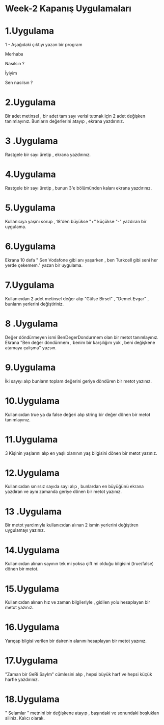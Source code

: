 #      Week-2 Kapanış Uygulamaları
# 1.Uygulama
1 - Aşağıdaki çıktıyı yazan bir program

Merhaba 

Nasılsın ?

İyiyim

Sen nasılsın ?

# 2.Uygulama

Bir adet metinsel , bir adet tam sayı verisi tutmak için 2 adet değişken tanımlayınız. Bunların değerlerini atayıp , ekrana yazdırınız.

# 3 .Uygulama
Rastgele bir sayı üretip , ekrana yazdırınız.

# 4.Uygulama
Rastgele bir sayı üretip , bunun 3'e bölümünden kalanı ekrana yazdırınız.

# 5.Uygulama
Kullanıcıya yaşını sorup , 18'den büyükse "+" küçükse "-" yazdıran bir uygulama.

# 6.Uygulama
Ekrana 10 defa " Sen Vodafone gibi anı yaşarken , ben Turkcell gibi seni her yerde çekemem." yazan bir uygulama.

# 7.Uygulama
 Kullanıcıdan 2 adet metinsel değer alıp "Gülse Birsel" , "Demet Evgar" , bunların yerlerini değiştiriniz.

# 8 .Uygulama
 Değer döndürmeyen ismi BenDegerDondurmem olan bir metot tanımlayınız. Ekrana "Ben değer döndürmem , benim bir karşılığım yok , beni değişkene atamaya çalışma" yazsın.

# 9.Uygulama
 İki sayıyı alıp bunların toplam değerini geriye döndüren bir metot yazınız.
 
# 10.Uygulama
 Kullanıcıdan true ya da false değeri alıp string bir değer dönen bir metot tanımlayınız.

# 11.Uygulama
3 Kişinin yaşlarını alıp en yaşlı olanının yaş bilgisini dönen bir metot yazınız.

# 12.Uygulama
Kullanıcıdan sınırsız sayıda sayı alıp , bunlardan en büyüğünü ekrana yazdıran ve aynı zamanda geriye dönen bir metot yazınız.

# 13 .Uygulama
 Bir metot yardımıyla kullanıcıdan alınan 2 ismin yerlerini değiştiren uygulamayı yazınız.

# 14.Uygulama
 Kullanıcıdan alınan sayının tek mi yoksa çift mi olduğu bilgisini (true/false) dönen bir metot.

# 15.Uygulama
Kullanıcıdan alınan hız ve zaman bilgileriyle , gidilen yolu hesaplayan bir metot yazınız.

# 16.Uygulama
Yarıçap bilgisi verilen bir dairenin alanını hesaplayan bir metot yazınız.

# 17.Uygulama
"Zaman bir GeRi SayIm" cümlesini alıp , hepsi büyük harf ve hepsi küçük harfle yazdırınız.

# 18.Uygulama
"    Selamlar   " metnini bir değişkene atayıp , başındaki ve sonundaki boşlukları siliniz. Kalıcı olarak.
